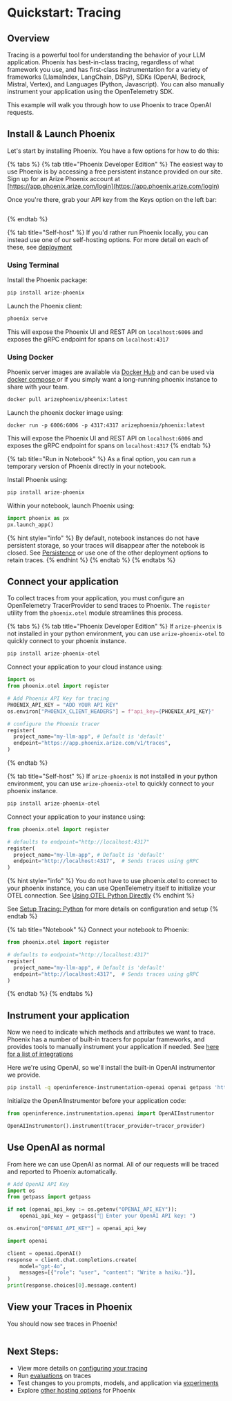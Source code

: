 # Quickstart: Tracing

## Overview

Tracing is a powerful tool for understanding the behavior of your LLM application. Phoenix has best-in-class tracing, regardless of what framework you use, and has first-class instrumentation for a variety of frameworks (LlamaIndex, LangChain, DSPy), SDKs (OpenAI, Bedrock, Mistral, Vertex), and Languages (Python, Javascript). You can also manually instrument your application using the OpenTelemetry SDK.

This example will walk you through how to use Phoenix to trace OpenAI requests.

## Install & Launch Phoenix

Let's start by installing Phoenix. You have a few options for how to do this:

{% tabs %}
{% tab title="Phoenix Developer Edition" %}
The easiest way to use Phoenix is by accessing a free persistent instance provided on our site. Sign up for an Arize Phoenix account at [https://app.phoenix.arize.com/login](https://app.phoenix.arize.com/login)

Once you're there, grab your API key from the Keys option on the left bar:

<figure><img src="../.gitbook/assets/Screenshot 2024-10-29 at 2.28.28 PM.png" alt=""><figcaption></figcaption></figure>
{% endtab %}

{% tab title="Self-host" %}
If you'd rather run Phoenix locally, you can instead use one of our self-hosting options. For more detail on each of these, see [deployment](../deployment/ "mention")

### Using Terminal

Install the Phoenix package:

```bash
pip install arize-phoenix
```

Launch the Phoenix client:

```bash
phoenix serve
```

This will expose the Phoenix UI and REST API on `localhost:6006` and exposes the gRPC endpoint for spans on `localhost:4317`

### **Using Docker**

Phoenix server images are available via [Docker Hub](https://hub.docker.com/r/arizephoenix/phoenix) and can be used via [docker compose ](https://docs.arize.com/phoenix/deployment/docker)or if you simply want a long-running phoenix instance to share with your team.

```bash
docker pull arizephoenix/phoenix:latest
```

Launch the phoenix docker image using:

```
docker run -p 6006:6006 -p 4317:4317 arizephoenix/phoenix:latest
```

This will expose the Phoenix UI and REST API on `localhost:6006` and exposes the gRPC endpoint for spans on `localhost:4317`
{% endtab %}

{% tab title="Run in Notebook" %}
As a final option, you can run a temporary version of Phoenix directly in your notebook.

Install Phoenix using:

```bash
pip install arize-phoenix
```

Within your notebook, launch Phoenix using:

```python
import phoenix as px
px.launch_app()
```

{% hint style="info" %}
By default, notebook instances do not have persistent storage, so your traces will disappear after the notebook is closed. See [Persistence](https://docs.arize.com/phoenix/deployment/persistence) or use one of the other deployment options to retain traces.
{% endhint %}
{% endtab %}
{% endtabs %}

## Connect your application <a href="#connect-your-app" id="connect-your-app"></a>

To collect traces from your application, you must configure an OpenTelemetry TracerProvider to send traces to Phoenix. The `register` utility from the `phoenix.otel` module streamlines this process.

{% tabs %}
{% tab title="Phoenix Developer Edition" %}
If `arize-phoenix` is not installed in your python environment, you can use `arize-phoenix-otel` to quickly connect to your phoenix instance.

```bash
pip install arize-phoenix-otel
```

Connect your application to your cloud instance using:

```python
import os
from phoenix.otel import register

# Add Phoenix API Key for tracing
PHOENIX_API_KEY = "ADD YOUR API KEY"
os.environ["PHOENIX_CLIENT_HEADERS"] = f"api_key={PHOENIX_API_KEY}"

# configure the Phoenix tracer
register(
  project_name="my-llm-app", # Default is 'default'
  endpoint="https://app.phoenix.arize.com/v1/traces",
)
```
{% endtab %}

{% tab title="Self-host" %}
If `arize-phoenix` is not installed in your python environment, you can use `arize-phoenix-otel` to quickly connect to your phoenix instance.

```bash
pip install arize-phoenix-otel
```

Connect your application to your instance using:

```python
from phoenix.otel import register

# defaults to endpoint="http://localhost:4317"
register(
  project_name="my-llm-app", # Default is 'default'
  endpoint="http://localhost:4317",  # Sends traces using gRPC
)  
```

{% hint style="info" %}
You do not have to use phoenix.otel to connect to your phoenix instance, you can use OpenTelemetry itself to initialize your OTEL connection. See [Using OTEL Python Directly](https://docs.arize.com/phoenix/tracing/how-to-tracing/setup-tracing/setup-tracing-python/using-otel-python-directly)
{% endhint %}

See [Setup Tracing: Python](https://docs.arize.com/phoenix/tracing/how-to-tracing/setup-tracing/setup-tracing-python) for more details on configuration and setup
{% endtab %}

{% tab title="Notebook" %}
Connect your notebook to Phoenix:

```python
from phoenix.otel import register

# defaults to endpoint="http://localhost:4317"
register(
  project_name="my-llm-app", # Default is 'default'
  endpoint="http://localhost:4317",  # Sends traces using gRPC
) 
```
{% endtab %}
{% endtabs %}

## Instrument your application

Now we need to indicate which methods and attributes we want to trace. Phoenix has a number of built-in tracers for popular frameworks, and provides tools to manually instrument your application if needed. See [here for a list of integrations](https://docs.arize.com/phoenix/tracing/integrations-tracing)

Here we're using OpenAI, so we'll install the built-in OpenAI instrumentor we provide.

```bash
pip install -q openinference-instrumentation-openai openai getpass 'httpx<0.28'
```

Initialize the OpenAIInstrumentor before your application code:

```python
from openinference.instrumentation.openai import OpenAIInstrumentor

OpenAIInstrumentor().instrument(tracer_provider=tracer_provider)
```

## Use OpenAI as normal

From here we can use OpenAI as normal. All of our requests will be traced and reported to Phoenix automatically.

```python
# Add OpenAI API Key
import os
from getpass import getpass

if not (openai_api_key := os.getenv("OPENAI_API_KEY")):
    openai_api_key = getpass("🔑 Enter your OpenAI API key: ")

os.environ["OPENAI_API_KEY"] = openai_api_key
```

```python
import openai

client = openai.OpenAI()
response = client.chat.completions.create(
    model="gpt-4o",
    messages=[{"role": "user", "content": "Write a haiku."}],
)
print(response.choices[0].message.content)
```

## View your Traces in Phoenix

You should now see traces in Phoenix!

<figure><img src="../.gitbook/assets/Screenshot 2024-10-29 at 2.51.24 PM.png" alt=""><figcaption></figcaption></figure>

## Next Steps:

* View more details on [configuring your tracing](llm-traces/)
* Run [evaluations](../evaluation/evals.md) on traces
* Test changes to you prompts, models, and application via [experiments](../datasets-and-experiments/how-to-experiments/run-experiments.md)
* Explore [other hosting options](../deployment/) for Phoenix
